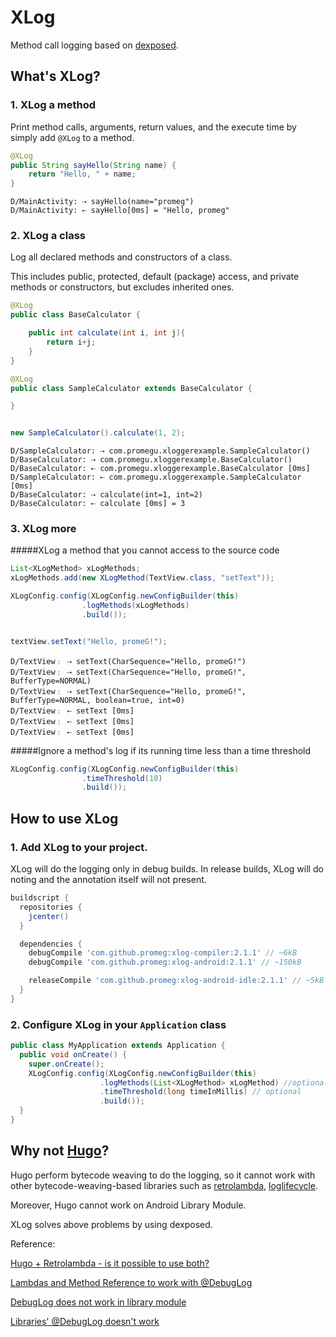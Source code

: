 # XLog
Method call logging based on [dexposed](https://github.com/alibaba/dexposed).

## What's XLog?

### 1. XLog a method
Print method calls, arguments, return values, and the execute time by simply add `@XLog` to a method.

```java
@XLog
public String sayHello(String name) {
    return "Hello, " + name;
}
```
```
D/MainActivity: ⇢ sayHello(name="promeg")
D/MainActivity: ⇠ sayHello[0ms] = "Hello, promeg"
```

### 2. XLog a class
Log all declared methods and constructors of a class.

This includes public, protected, default (package) access, and private methods or constructors, but excludes inherited ones.


```java
@XLog
public class BaseCalculator {

    public int calculate(int i, int j){
        return i+j;
    }
}

@XLog
public class SampleCalculator extends BaseCalculator {

}


new SampleCalculator().calculate(1, 2);

```
```
D/SampleCalculator: ⇢ com.promegu.xloggerexample.SampleCalculator()
D/BaseCalculator: ⇢ com.promegu.xloggerexample.BaseCalculator()
D/BaseCalculator: ⇠ com.promegu.xloggerexample.BaseCalculator [0ms]
D/SampleCalculator: ⇠ com.promegu.xloggerexample.SampleCalculator [0ms]
D/BaseCalculator: ⇢ calculate(int=1, int=2)
D/BaseCalculator: ⇠ calculate [0ms] = 3
```

### 3. XLog more
#####XLog a method that you cannot access to the source code

```java
List<XLogMethod> xLogMethods;
xLogMethods.add(new XLogMethod(TextView.class, "setText"));

XLogConfig.config(XLogConfig.newConfigBuilder(this)
                .logMethods(xLogMethods)
                .build());


textView.setText("Hello, promeG!");
```

```
D/TextView﹕ ⇢ setText(CharSequence="Hello, promeG!")
D/TextView﹕ ⇢ setText(CharSequence="Hello, promeG!", BufferType=NORMAL)
D/TextView﹕ ⇢ setText(CharSequence="Hello, promeG!", BufferType=NORMAL, boolean=true, int=0)
D/TextView﹕ ⇠ setText [0ms]
D/TextView﹕ ⇠ setText [0ms]
D/TextView﹕ ⇠ setText [0ms]
```

#####Ignore a method's log if its running time less than a time threshold

```java
XLogConfig.config(XLogConfig.newConfigBuilder(this)
                .timeThreshold(10)
                .build());
```




## How to use XLog

### 1. Add XLog to your project.

XLog will do the logging only in debug builds. In release builds, XLog will do noting and the annotation itself will not present.

```groovy
buildscript {
  repositories {
    jcenter()
  }

  dependencies {
    debugCompile 'com.github.promeg:xlog-compiler:2.1.1' // ~6kB
    debugCompile 'com.github.promeg:xlog-android:2.1.1' // ~150kB

    releaseCompile 'com.github.promeg:xlog-android-idle:2.1.1' // ~5kB
  }
}
```

### 2. Configure XLog in your `Application` class

```java
public class MyApplication extends Application {
  public void onCreate() {
    super.onCreate();
    XLogConfig.config(XLogConfig.newConfigBuilder(this)
                    .logMethods(List<XLogMethod> xLogMethod) //optional
                    .timeThreshold(long timeInMillis) // optional
                    .build());
  }
}
```


## Why not [Hugo](https://github.com/JakeWharton/hugo)?

Hugo perform bytecode weaving to do the logging, so it cannot work with other bytecode-weaving-based libraries such as [retrolambda](https://github.com/orfjackal/retrolambda), [loglifecycle](https://github.com/stephanenicolas/loglifecycle).

Moreover, Hugo cannot work on Android Library Module.

XLog solves above problems by using dexposed.

Reference: 

[Hugo + Retrolambda - is it possible to use both?](https://github.com/JakeWharton/hugo/issues/78)

[Lambdas and Method Reference to work with @DebugLog](https://github.com/JakeWharton/hugo/issues/77)

[DebugLog does not work in library module](https://github.com/JakeWharton/hugo/issues/80)

[Libraries' @DebugLog doesn't work](https://github.com/JakeWharton/hugo/issues/31)
